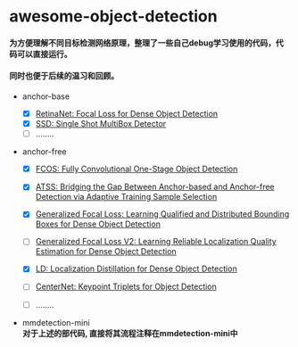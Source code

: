 # awesome-object-detection
#### 为方便理解不同目标检测网络原理，整理了一些自己debug学习使用的代码，代码可以直接运行。
#### 同时也便于后续的温习和回顾。

* anchor-base

  * [x] [RetinaNet: Focal Loss for Dense Object Detection](https://arxiv.org/abs/1708.02002v2) 
  * [x] [SSD: Single Shot MultiBox Detector](https://arxiv.org/abs/1512.02325v5)
  * [ ] ........
  
* anchor-free

  * [x] [FCOS: Fully Convolutional One-Stage Object Detection](https://arxiv.org/abs/1904.01355v5)
    
  * [x] [ATSS: Bridging the Gap Between Anchor-based and Anchor-free Detection via Adaptive Training Sample Selection](https://arxiv.org/abs/1912.02424v4)
  
  * [x] [Generalized Focal Loss: Learning Qualified and Distributed Bounding Boxes for Dense Object Detection](https://proceedings.neurips.cc//paper/2020/file/f0bda020d2470f2e74990a07a607ebd9-Paper.pdf)
  
  * [ ] [Generalized Focal Loss V2: Learning Reliable Localization Quality Estimation for Dense Object Detection](https://openaccess.thecvf.com/content/CVPR2021/papers/Li_Generalized_Focal_Loss_V2_Learning_Reliable_Localization_Quality_Estimation_for_CVPR_2021_paper.pdf)
  
  * [x] [LD: Localization Distillation for Dense Object Detection](https://arxiv.org/abs/2102.12252)
    
  * [ ] [CenterNet: Keypoint Triplets for Object Detection](https://arxiv.org/abs/1904.08189v3)
    
  * [ ] ........


* mmdetection-mini  
  **对于上述的部代码, 直接将其流程注释在mmdetection-mini中**